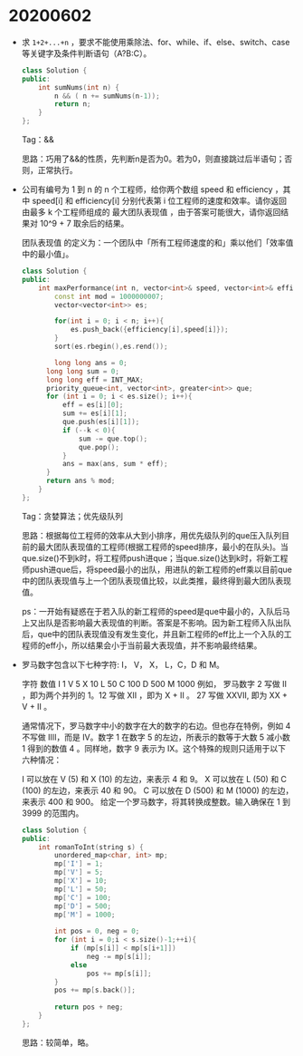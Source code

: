 # 20200602

* 求 `1+2+...+n` ，要求不能使用乘除法、for、while、if、else、switch、case等关键字及条件判断语句（A?B:C）。

  ```c++
  class Solution {
  public:
      int sumNums(int n) {
          n && ( n += sumNums(n-1));
          return n;
      }
  };
  ```

  Tag：&&

  思路：巧用了&&的性质，先判断n是否为0。若为0，则直接跳过后半语句；否则，正常执行。

  

* 公司有编号为 1 到 n 的 n 个工程师，给你两个数组 speed 和 efficiency ，其中 speed[i] 和 efficiency[i] 分别代表第 i 位工程师的速度和效率。请你返回由最多 k 个工程师组成的 最大团队表现值 ，由于答案可能很大，请你返回结果对 10^9 + 7 取余后的结果。

  团队表现值 的定义为：一个团队中「所有工程师速度的和」乘以他们「效率值中的最小值」。

  ```c++
  class Solution {
  public:
      int maxPerformance(int n, vector<int>& speed, vector<int>& efficiency, int k) {
          const int mod = 1000000007;
          vector<vector<int>> es;
  
          for(int i = 0; i < n; i++){
              es.push_back({efficiency[i],speed[i]});
          }
          sort(es.rbegin(),es.rend());
  
          long long ans = 0;
      	long long sum = 0;
      	long long eff = INT_MAX;
      	priority_queue<int, vector<int>, greater<int>> que;
      	for (int i = 0; i < es.size(); i++){
          	eff = es[i][0];
          	sum += es[i][1];
          	que.push(es[i][1]);
          	if (--k < 0){
              	sum -= que.top();
              	que.pop();
          	}
          	ans = max(ans, sum * eff);
      	}
      	return ans % mod;
      }
  };
  ```

  Tag：贪婪算法；优先级队列

  思路：根据每位工程师的效率从大到小排序，用优先级队列的que压入队列目前的最大团队表现值的工程师(根据工程师的speed排序，最小的在队头)。当que.size()不到k时，将工程师push进que；当que.size()达到k时，将新工程师push进que后，将speed最小的出队，用进队的新工程师的eff乘以目前que中的团队表现值与上一个团队表现值比较，以此类推，最终得到最大团队表现值。

  ps：一开始有疑惑在于若入队的新工程师的speed是que中最小的，入队后马上又出队是否影响最大表现值的判断。答案是不影响。因为新工程师入队出队后，que中的团队表现值没有发生变化，并且新工程师的eff比上一个入队的工程师的eff小，所以结果会小于当前最大表现值，并不影响最终结果。

* 罗马数字包含以下七种字符: I， V， X， L，C，D 和 M。

  字符          数值
  I             1
  V             5
  X             10
  L             50
  C             100
  D             500
  M             1000
  例如， 罗马数字 2 写做 II ，即为两个并列的 1。12 写做 XII ，即为 X + II 。 27 写做  XXVII, 即为 XX + V + II 。

  通常情况下，罗马数字中小的数字在大的数字的右边。但也存在特例，例如 4 不写做 IIII，而是 IV。数字 1 在数字 5 的左边，所表示的数等于大数 5 减小数 1 得到的数值 4 。同样地，数字 9 表示为 IX。这个特殊的规则只适用于以下六种情况：

  I 可以放在 V (5) 和 X (10) 的左边，来表示 4 和 9。
  X 可以放在 L (50) 和 C (100) 的左边，来表示 40 和 90。 
  C 可以放在 D (500) 和 M (1000) 的左边，来表示 400 和 900。
  给定一个罗马数字，将其转换成整数。输入确保在 1 到 3999 的范围内。

  ```c++
  class Solution {
  public:
      int romanToInt(string s) {
          unordered_map<char, int> mp;
          mp['I'] = 1;
          mp['V'] = 5;
          mp['X'] = 10;
          mp['L'] = 50;
          mp['C'] = 100;
          mp['D'] = 500;
          mp['M'] = 1000;
          
          int pos = 0, neg = 0;
          for (int i = 0;i < s.size()-1;++i){
              if (mp[s[i]] < mp[s[i+1]])
                  neg -= mp[s[i]];
              else
                  pos += mp[s[i]];
          }
          pos += mp[s.back()];
          
          return pos + neg;
      }
  };
  ```

  思路：较简单，略。